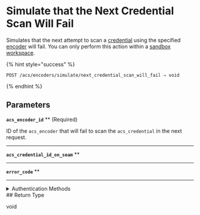 # Simulate that the Next Credential Scan Will Fail

Simulates that the next attempt to scan a [credential](../../../../capability-guides/access-systems/managing-credentials.md) using the specified [encoder](../../../../capability-guides/access-systems/working-with-card-encoders-and-scanners/README.md) will fail. You can only perform this action within a [sandbox workspace](../../../../core-concepts/workspaces/README.md#sandbox-workspaces).

{% hint style="success" %}
```
POST /acs/encoders/simulate/next_credential_scan_will_fail ⇒ void
```
{% endhint %}

## Parameters

**`acs_encoder_id`** ** (Required)

ID of the `acs_encoder` that will fail to scan the `acs_credential` in the next request.

---

**`acs_credential_id_on_seam`** **

---

**`error_code`** **

---


<details>

<summary>Authentication Methods</summary>

- API key
- Personal access token
  <br>Must also include the `seam-workspace` header in the request.
</details>
## Return Type

void
